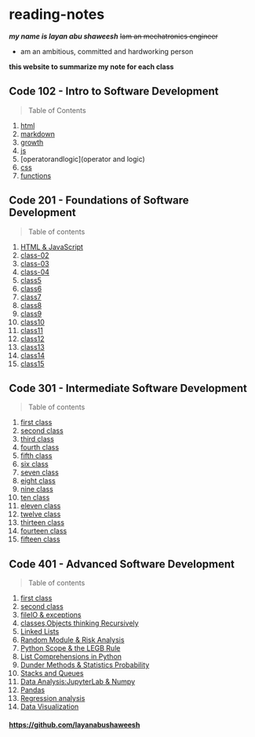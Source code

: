 # reading-notes

***my name is layan abu shaweesh***
~~Iam an mechatronics engineer~~
* am an ambitious, committed and hardworking person

**this website to summarize my note for each class**

## Code 102 - Intro to Software Development


> Table of Contents
1. [html](html)
2. [markdown](markdown)
3. [growth](growth)
4. [js](js)
5. [operatorandlogic](operator and logic)
6. [css](css)
7.  [functions](functions)

## Code 201 - Foundations of Software Development

> Table of contents
1. [HTML & JavaScript](class-01)
2. [class-02](class-02)
3. [class-03](class-03)
4. [class-04](class-04)
5. [class5](class5)
6. [class6](class6)
7. [class7](class7)
8. [class8](class8)
9. [class9](class9)
10. [class10](class10)
11. [class11](class11)
12. [class12](class12)
13. [class13](class13)
14. [class14](class14)
15. [class15](class15)



## Code 301 - Intermediate Software Development
> Table of contents
1. [first class](first.md)
2. [second class](second.md)
3. [third class](third.md)
4. [fourth class](fourth.md)
5. [fifth class](fifth.md)
6. [six class](six.md)
7. [seven class](seven.md)
8. [eight class](eight.md)
9. [nine class](nine.md)
10. [ten class](ten.md)
11. [eleven class](eleven.md)
12. [twelve class](twelve.md)
13. [thirteen class](13.md)
14. [fourteen class](14.md)
15. [fifteen class](15.md)


  
 

## Code 401 - Advanced Software Development
> Table of contents
1. [first class](1.md)
2. [second class](2.md)
3. [fileIO & exceptions](3.md)
4. [classes,Objects thinking Recursively](4.md)
5. [Linked Lists](5.md)
6. [Random Module & Risk Analysis](6.md)
7. [Python Scope & the LEGB Rule](7.md)
8. [List Comprehensions in Python](8.md)
9. [Dunder Methods & Statistics Probability](9.md)
10. [Stacks and Queues](10.md)
11. [Data Analysis:JupyterLab & Numpy](11.md)
12. [Pandas](12.md)
13. [Regression analysis](113.md)
14. [Data Visualization](144.md)

#### https://github.com/layanabushaweesh ####



